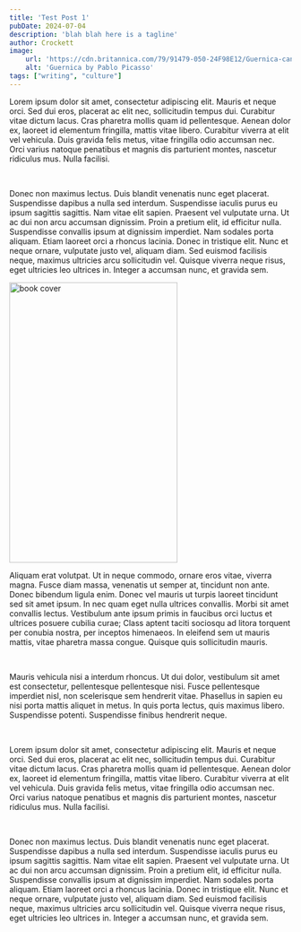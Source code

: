 ```yaml
---
title: 'Test Post 1'
pubDate: 2024-07-04
description: 'blah blah here is a tagline'
author: Crockett
image:
    url: 'https://cdn.britannica.com/79/91479-050-24F98E12/Guernica-canvas-Pablo-Picasso-Madrid-Museo-Nacional-1937.jpg'
    alt: 'Guernica by Pablo Picasso'
tags: ["writing", "culture"]
---
```


Lorem ipsum dolor sit amet, consectetur adipiscing elit. Mauris et neque orci. Sed dui eros, placerat ac elit nec, sollicitudin tempus dui. Curabitur vitae dictum lacus. Cras pharetra mollis quam id pellentesque. Aenean dolor ex, laoreet id elementum fringilla, mattis vitae libero. Curabitur viverra at elit vel vehicula. Duis gravida felis metus, vitae fringilla odio accumsan nec. Orci varius natoque penatibus et magnis dis parturient montes, nascetur ridiculus mus. Nulla facilisi. <p>&nbsp;</p>

Donec non maximus lectus. Duis blandit venenatis nunc eget placerat. Suspendisse dapibus a nulla sed interdum. Suspendisse iaculis purus eu ipsum sagittis sagittis. Nam vitae elit sapien. Praesent vel vulputate urna. Ut ac dui non arcu accumsan dignissim. Proin a pretium elit, id efficitur nulla. Suspendisse convallis ipsum at dignissim imperdiet. Nam sodales porta aliquam. Etiam laoreet orci a rhoncus lacinia. Donec in tristique elit. Nunc et neque ornare, vulputate justo vel, aliquam diam. Sed euismod facilisis neque, maximus ultricies arcu sollicitudin vel. Quisque viverra neque risus, eget ultricies leo ultrices in. Integer a accumsan nunc, et gravida sem. 


<Image src="https://m.media-amazon.com/images/I/61DFIb4ABUL._SL1360_.jpg" alt="book cover" height="500" width="300" class="mx-auto py-8"/>

Aliquam erat volutpat. Ut in neque commodo, ornare eros vitae, viverra magna. Fusce diam massa, venenatis ut semper at, tincidunt non ante. Donec bibendum ligula enim. Donec vel mauris ut turpis laoreet tincidunt sed sit amet ipsum. In nec quam eget nulla ultrices convallis. Morbi sit amet convallis lectus. Vestibulum ante ipsum primis in faucibus orci luctus et ultrices posuere cubilia curae; Class aptent taciti sociosqu ad litora torquent per conubia nostra, per inceptos himenaeos. In eleifend sem ut mauris mattis, vitae pharetra massa congue. Quisque quis sollicitudin mauris. <p>&nbsp;</p>

Mauris vehicula nisi a interdum rhoncus. Ut dui dolor, vestibulum sit amet est consectetur, pellentesque pellentesque nisi. Fusce pellentesque imperdiet nisl, non scelerisque sem hendrerit vitae. Phasellus in sapien eu nisi porta mattis aliquet in metus. In quis porta lectus, quis maximus libero. Suspendisse potenti. Suspendisse finibus hendrerit neque. <p>&nbsp;</p>

Lorem ipsum dolor sit amet, consectetur adipiscing elit. Mauris et neque orci. Sed dui eros, placerat ac elit nec, sollicitudin tempus dui. Curabitur vitae dictum lacus. Cras pharetra mollis quam id pellentesque. Aenean dolor ex, laoreet id elementum fringilla, mattis vitae libero. Curabitur viverra at elit vel vehicula. Duis gravida felis metus, vitae fringilla odio accumsan nec. Orci varius natoque penatibus et magnis dis parturient montes, nascetur ridiculus mus. Nulla facilisi. <p>&nbsp;</p>

Donec non maximus lectus. Duis blandit venenatis nunc eget placerat. Suspendisse dapibus a nulla sed interdum. Suspendisse iaculis purus eu ipsum sagittis sagittis. Nam vitae elit sapien. Praesent vel vulputate urna. Ut ac dui non arcu accumsan dignissim. Proin a pretium elit, id efficitur nulla. Suspendisse convallis ipsum at dignissim imperdiet. Nam sodales porta aliquam. Etiam laoreet orci a rhoncus lacinia. Donec in tristique elit. Nunc et neque ornare, vulputate justo vel, aliquam diam. Sed euismod facilisis neque, maximus ultricies arcu sollicitudin vel. Quisque viverra neque risus, eget ultricies leo ultrices in. Integer a accumsan nunc, et gravida sem. <p>&nbsp;</p>
